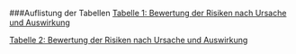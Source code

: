 ###Auflistung der Tabellen
[Tabelle 1: Bewertung der Risiken nach Ursache und Auswirkung](https://notenverwaltung.tuke-productions.de/Risikoanalyse/#mogliche-aufzutretende-risiken)

[Tabelle 2: Bewertung der Risiken nach Ursache und Auswirkung](https://notenverwaltung.tuke-productions.de/Risikoanalyse/#mogliche-aufzutretende-risiken)


